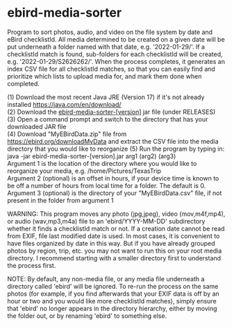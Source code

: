 # ebird-media-sorter
Program to sort photos, audio, and video on the file system by date and eBird checklistId. All media determined to be created on a given date will be put underneath a folder named with that date, e.g. '2022-01-29/'. If a checklistId match is found, sub-folders for each checklistId will be created, e.g. '2022-01-29/S2626262/'. When the process completes, it generates an index CSV file for all checklistId matches, so that you can easily find and prioritize which lists to upload media for, and mark them done when completed.

(1) Download the most recent Java JRE (Version 17) if it's not already installed https://java.com/en/download/<br/>
(2) Download the <a href="https://github.com/seabamirum/ebird-media-sorter/releases"> ebird-media-sorter-[version]</a> jar file (under RELEASES)<br/>
(3) Open a command prompt and switch to the directory that has your downloaded JAR file<br/>
(4) Download "MyEBirdData.zip" file from https://ebird.org/downloadMyData and extract the CSV file into the media directory that you would like to reorganize
(5) Run the program by typing in: java -jar ebird-media-sorter-[version].jar arg1 (arg2) (arg3)<br/>
  Argument 1 is the location of the directory where you would like to reorganize your media, e.g. /home/Pictures/TexasTrip<br/>
  Argument 2 (optional) is an offset in hours, if your device time is known to be off a number of hours from local time for a folder. The default is 0.<br/>
  Argument 3 (optional) is the directory of your "MyEBirdData.csv" file, if not present in the folder from argument 1<br/>

WARNING: This program moves any photo (jpg,jpeg), video (mov,m4f,mp4), or audio (wav,mp3,m4a) file to an 'ebird/YYYY-MM-DD' subdirectory  whether it finds a checklistId match or not. If a creation date cannot be read from EXIF, file last modified date is used. In most cases, it is convenient to have files organized by date in this way. But if you have already grouped photos by region, trip, etc. you may not want to run this on your root media directory. I recommend starting with a smaller directory first to understand the process first. 

NOTE: By default, any non-media file, or any media file underneath a directory called 'ebird' will be ignored. To re-run the process on the same photos (for example, if you find afterwards that your EXIF data is off by an hour or two and you would like more checklistId matches), simply ensure that 'ebird' no longer appears in the directory hierarchy, either by moving the folder out, or by renaming 'ebird' to something else.
